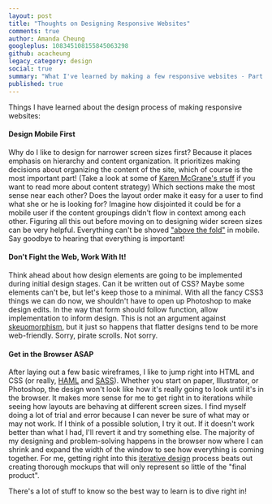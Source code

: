 ```yaml
---
layout: post
title: "Thoughts on Designing Responsive Websites"
comments: true
author: Amanda Cheung
googleplus: 108345108155845063298
github: acacheung
legacy_category: design
social: true
summary: "What I've learned by making a few responsive websites - Part 1"
published: true
---
```


Things I have learned about the design process of making responsive websites:

#### Design Mobile First ##

Why do I like to design for narrower screen sizes first? Because it places emphasis on hierarchy and content organization. It prioritizes making decisions about organizing the content of the site, which of course is the most important part! (Take a look at some of [Karen McGrane's stuff](http://karenmcgrane.com/category/content-strategy/) if you want to read more about content strategy) Which sections make the most sense near each other? Does the layout order make it easy for a user to find what she or he is looking for? Imagine how disjointed it could be for a mobile user if the content groupings didn't flow in context among each other. Figuring all this out before moving on to designing wider screen sizes can be very helpful. Everything can't be shoved ["above the fold"](http://iampaddy.com/lifebelow600/) in mobile. Say goodbye to hearing that everything is important!

#### Don't Fight the Web, Work With It! ##

Think ahead about how design elements are going to be implemented during initial design stages. Can it be written out of CSS? Maybe some elements can't be, but let's keep those to a minimal. With all the fancy CSS3 things we can do now, we shouldn't have to open up Photoshop to make design edits. In the way that form should follow function, allow implementation to inform design. This is not an argument against [skeuomorphism](http://sachagreif.com/flat-pixels/), but it just so happens that flatter designs tend to be more web-friendly. Sorry, pirate scrolls. Not sorry.

#### Get in the Browser ASAP ##

After laying out a few basic wireframes, I like to jump right into HTML and CSS (or really, [HAML](http://haml.info/) and [SASS](http://sass-lang.com/)). Whether you start on paper, Illustrator, or Photoshop, the design won't look like how it's really going to look until it's in the browser. It makes more sense for me to get right in to iterations while seeing how layouts are behaving at different screen sizes. I find myself doing a lot of trial and error because I can never be sure of what may or may not work. If I think of a possible solution, I try it out. If it doesn't work better than what I had, I'll revert it and try something else. The majority of my designing and problem-solving happens in the browser now where I can shrink and expand the width of the window to see how everything is coming together. For me, getting right into this [iterative design](http://en.wikipedia.org/wiki/Iterative_design) process beats out creating thorough mockups that will only represent so little of the "final product".

There's a lot of stuff to know so the best way to learn is to dive right in!
